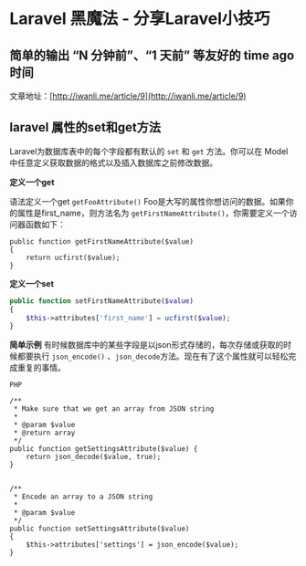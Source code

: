 # Laravel 黑魔法 - 分享Laravel小技巧

## 简单的输出 “N 分钟前”、“1 天前” 等友好的 time ago 时间
文章地址：[http://iwanli.me/article/9](http://iwanli.me/article/9)

## laravel 属性的set和get方法
Laravel为数据库表中的每个字段都有默认的 `set` 和 `get` 方法。你可以在 Model 中任意定义获取数据的格式以及插入数据库之前修改数据。

**定义一个get**

语法定义一个get `getFooAttribute()` Foo是大写的属性你想访问的数据。如果你的属性是first_name，则方法名为 `getFirstNameAttribute()`，你需要定义一个访问器函数如下：

```
public function getFirstNameAttribute($value)
{
    return ucfirst($value);
}
```

**定义一个set**

```php
public function setFirstNameAttribute($value)
{
	$this->attributes['first_name'] = ucfirst($value);
}
```

**简单示例**
有时候数据库中的某些字段是以json形式存储的，每次存储或获取的时候都要执行 `json_encode()` 、`json_decode`方法。现在有了这个属性就可以轻松完成重复的事情。

```
PHP

/**
 * Make sure that we get an array from JSON string 
 *
 * @param $value
 * @return array
 */
public function getSettingsAttribute($value) {
    return json_decode($value, true);
}


/**
 * Encode an array to a JSON string
 * 
 * @param $value
 */
public function setSettingsAttribute($value)
{
    $this->attributes['settings'] = json_encode($value);
}

```